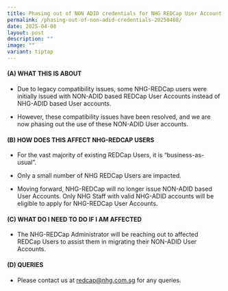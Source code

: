 ```yaml
---
title: Phasing out of NON ADID credentials for NHG REDCap User Account Login
permalink: /phasing-out-of-non-adid-credentials-20250408/
date: 2025-04-08
layout: post
description: ""
image: ""
variant: tiptap
---
```

<h4><strong>(A) WHAT THIS IS ABOUT</strong></h4>
<ul data-tight="true" class="tight">
<li>
<p>Due to legacy compatibility issues, some NHG-REDCap users were initially
issued with NON-ADID based REDCap User Accounts instead of NHG-ADID based
User accounts.</p>
</li>
<li>
<p>However, these compatibility issues have been resolved, and we are now
phasing out the use of these NON-ADID User accounts.</p>
</li>
</ul>
<p></p>
<h4><strong>(B) HOW DOES THIS AFFECT NHG-REDCAP USERS</strong></h4>
<ul data-tight="true" class="tight">
<li>
<p>For the vast majority of existing REDCap Users, it is “business-as-usual”.</p>
</li>
<li>
<p>Only a small number of NHG REDCap Users are impacted.</p>
</li>
<li>
<p>Moving forward, NHG-REDCap will no longer issue NON-ADID based User Accounts.
Only NHG Staff with valid NHG-ADID accounts will be eligible to apply for
NHG-REDCap User Accounts.</p>
</li>
</ul>
<p></p>
<h4><strong>(C) WHAT DO I NEED TO DO IF I AM AFFECTED</strong></h4>
<ul data-tight="true" class="tight">
<li>
<p>The NHG-REDCap Administrator will be reaching out to affected REDCap Users
to assist them in migrating their NON-ADID User Accounts.</p>
</li>
</ul>
<p></p>
<h4><strong>(D) QUERIES</strong></h4>
<ul data-tight="true" class="tight">
<li>
<p>Please contact us at <a href="mailto:redcap@nhg.com.sg" rel="noopener noreferrer nofollow" target="_blank">redcap@nhg.com.sg</a> for any queries.</p>
</li>
</ul>
<p></p>